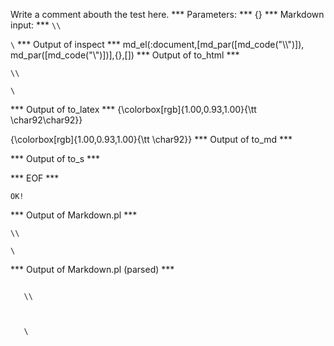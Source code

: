 Write a comment abouth the test here.
*** Parameters: ***
{}
*** Markdown input: ***
`\\`

`\`
*** Output of inspect ***
md_el(:document,[md_par([md_code("\\\\")]), md_par([md_code("\\")])],{},[])
*** Output of to_html ***
<p><code>\\</code></p>

<p><code>\</code></p>
*** Output of to_latex ***
{\colorbox[rgb]{1.00,0.93,1.00}{\tt \char92\char92}}

{\colorbox[rgb]{1.00,0.93,1.00}{\tt \char92}}
*** Output of to_md ***

*** Output of to_s ***

*** EOF ***



	OK!



*** Output of Markdown.pl ***
<p><code>\\</code></p>

<p><code>\</code></p>

*** Output of Markdown.pl (parsed) ***
<div>
 <p>
  <code>
   \\
  </code>
 </p>
 <p>
  <code>
   \
  </code>
 </p>
</div>
